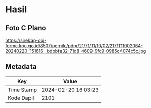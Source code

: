 # Hasil

## Foto C Plano

https://sirekap-obj-formc.kpu.go.id/8507/pemilu/pdpr/21/71/11/10/02/2171111002064-20240220-151616--bdbbfa32-71d8-4609-9fc9-0985c4074c5c.jpg


## Metadata

| Key        | Value               |
| ---------- | ------------------- |
| Time Stamp | 2024-02-20 16:03:23 |
| Kode Dapil | 2101                |



